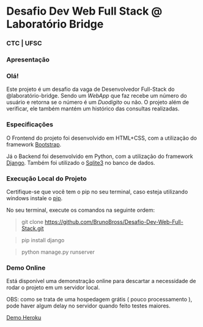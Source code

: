 # Desafio Dev Web Full Stack @ Laboratório Bridge
### CTC | UFSC

### Apresentação

### Olá!

Este projeto é um desafio da vaga de Desenvolvedor Full-Stack do @laboratório-bridge. Sendo um *WebApp* que faz recebe um número do usuário e retorna se o número é um *Duodigito* ou não. O projeto além de verificar, ele também mantém um histórico das consultas realizadas.

### Especificações

O Frontend do projeto foi desenvolvido em HTML+CSS, com a utilização do framework [Bootstrap](https://getbootstrap.com/docs/4.0/getting-started/introduction/).

Já o Backend foi desenvolvido em Python, com a utilização do framework [Django](https://www.djangoproject.com/start/overview/). Também foi utilizado o [Sqlite3](https://www.sqlite.org/about.html) no banco de dados.

### Execução Local do Projeto

Certifique-se que você tem o pip no seu terminal, caso esteja utilizando windows instale o [pip](https://dicasdepython.com.br/resolvido-pip-nao-e-reconhecido-como-um-comando-interno/).

No seu terminal, execute os comandos na seguinte ordem:
> git clone https://github.com/BrunoBross/Desafio-Dev-Web-Full-Stack.git

> pip install django

> python manage.py runserver

### Demo Online
 
Está disponível uma demonstração online para descartar a necessidade de rodar o projeto em um servidor local.

OBS: como se trata de uma hospedagem grátis ( pouco processamento ), pode haver algum delay no servidor quando feito testes maiores.

[Demo Heroku](https://dev-bridge.herokuapp.com/)
